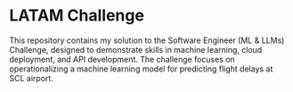 # LATAM Challenge
This repository contains my solution to the Software Engineer (ML &amp; LLMs) Challenge, designed to demonstrate skills in machine learning, cloud deployment, and API development. The challenge focuses on operationalizing a machine learning model for predicting flight delays at SCL airport.
